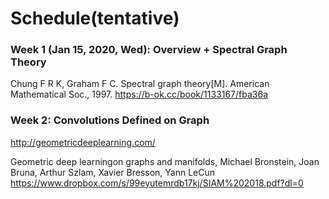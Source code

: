 # Schedule(tentative)

### Week 1 (Jan 15, 2020, Wed): Overview + Spectral Graph Theory

Chung F R K, Graham F C. Spectral graph theory[M]. American Mathematical Soc., 1997. https://b-ok.cc/book/1133167/fba36a

### Week 2: Convolutions Defined on Graph

http://geometricdeeplearning.com/

Geometric deep learningon graphs and manifolds, Michael Bronstein, Joan Bruna, Arthur Szlam, Xavier Bresson, Yann LeCun  https://www.dropbox.com/s/99eyutemrdb17kj/SIAM%202018.pdf?dl=0
